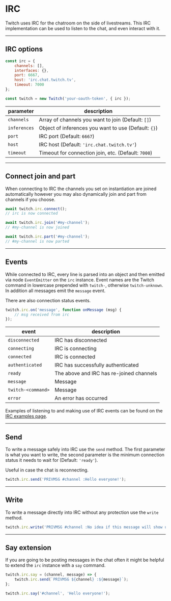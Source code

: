 # IRC

Twitch uses IRC for the chatroom on the side of livestreams. This IRC implementation can be used to listen to the chat, and even interact with it.

---
## IRC options

```javascript
const irc = {
    channels: [],
    interfaces: {},
    port: 6667,
    host: 'irc.chat.twitch.tv',
    timeout: 7000
};

const twitch = new Twitch('your-oauth-token', { irc });
```

| parameter | description |
| - | - |
| `channels` | Array of channels you want to join (Default: `[]`) |
| `inferences` | Object of inferences you want to use (Default: `{}`) |
| `port` | IRC port (Default: `6667`) |
| `host` | IRC host (Default: `'irc.chat.twitch.tv'`) |
| `timeout` | Timeout for connection join, etc. (Default: `7000`) |

---
## Connect join and part

When connecting to IRC the channels you set on instantiation are joined automatically however you may also dynamically join and part from channels if you choose.

```javascript
await twitch.irc.connect();
// irc is now connected

await twitch.irc.join('#my-channel');
// #my-channel is now joined

await twitch.irc.part('#my-channel');
// #my-channel is now parted
```

---
## Events

While connected to IRC, every line is parsed into an object and then emitted via node `EventEmitter` on the `irc` instance. Event names are the Twitch command in lowercase prepended with `twitch-`, otherwise `twitch-unknown`. In addition all messages emit the `message` event.

There are also connection status events.

```javascript
twitch.irc.on('message', function onMessage (msg) {
    // msg received from irc
});
```

| event | description |
| - | - |
| `disconnected` | IRC has disconnected |
| `connecting` | IRC is connecting |
| `connected` | IRC is connected |
| `authenticated` | IRC has successfully authenticated |
| `ready` | The above and IRC has re-joined channels |
| `message` | Message |
| `twitch-<command>` | Message |
| `error` | An error has occurred |

Examples of listening to and making use of IRC events can be found on the [IRC examples page](md/irc-examples.md).

---
## Send

To write a message safely into IRC use the `send` method. The first parameter is what you want to write, the second parameter is the minimum connection status it needs to wait for (Default: `'ready'`).

Useful in case the chat is reconnecting.

```javascript
twitch.irc.send('PRIVMSG #channel :Hello everyone!');
```

---
## Write

To write a message directly into IRC without any protection use the `write` method.

```javascript
twitch.irc.write('PRIVMSG #channel :No idea if this message will show up');
```

---
## Say extension

If you are going to be posting messages in the chat often it might be helpful to extend the `irc` instance with a `say` command.

```javascript
twitch.irc.say = (channel, message) => {
    twitch.irc.send(`PRIVMSG ${channel} :${message}`);
};

twitch.irc.say('#channel', 'Hello everyone!');
```
